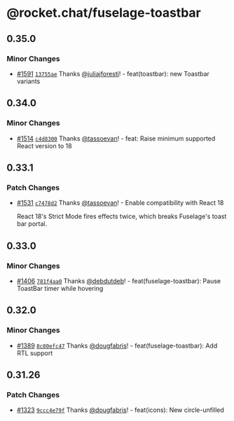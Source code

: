 # @rocket.chat/fuselage-toastbar

## 0.35.0

### Minor Changes

- [#1591](https://github.com/RocketChat/fuselage/pull/1591) [`13755ae`](https://github.com/RocketChat/fuselage/commit/13755aef092f68a392809999a03c54bd0ec66749) Thanks [@juliajforesti](https://github.com/juliajforesti)! - feat(toastbar): new Toastbar variants

## 0.34.0

### Minor Changes

- [#1514](https://github.com/RocketChat/fuselage/pull/1514) [`c4d8300`](https://github.com/RocketChat/fuselage/commit/c4d8300a651a25b92450b8830c5028b4fcf8f4a1) Thanks [@tassoevan](https://github.com/tassoevan)! - feat: Raise minimum supported React version to 18

## 0.33.1

### Patch Changes

- [#1531](https://github.com/RocketChat/fuselage/pull/1531) [`c7478d2`](https://github.com/RocketChat/fuselage/commit/c7478d2e6aa6a9b020203af94eb6ae6335fdaaf0) Thanks [@tassoevan](https://github.com/tassoevan)! - Enable compatibility with React 18

  React 18's Strict Mode fires effects twice, which breaks Fuselage's toast bar portal.

## 0.33.0

### Minor Changes

- [#1406](https://github.com/RocketChat/fuselage/pull/1406) [`781f4aa0`](https://github.com/RocketChat/fuselage/commit/781f4aa07aa5be3dbd6658220d6cd4150acaffa8) Thanks [@debdutdeb](https://github.com/debdutdeb)! - feat(fuselage-toastbar): Pause ToastBar timer while hovering

## 0.32.0

### Minor Changes

- [#1389](https://github.com/RocketChat/fuselage/pull/1389) [`8c80efc47`](https://github.com/RocketChat/fuselage/commit/8c80efc47f3779869875336da88b3185c06a508b) Thanks [@dougfabris](https://github.com/dougfabris)! - feat(fuselage-toastbar): Add RTL support

## 0.31.26

### Patch Changes

- [#1323](https://github.com/RocketChat/fuselage/pull/1323) [`9ccc4e79f`](https://github.com/RocketChat/fuselage/commit/9ccc4e79f76c1ef2b182065883bd66a91860bc96) Thanks [@dougfabris](https://github.com/dougfabris)! - feat(icons): New circle-unfilled
